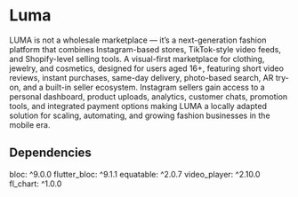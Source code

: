 # Luma

LUMA is not a wholesale marketplace — it’s a next-generation fashion platform that combines Instagram-based stores, TikTok-style video feeds, and Shopify-level selling tools. A visual-first marketplace for clothing, jewelry, and cosmetics, designed for users aged 16+, featuring short video reviews, instant purchases, same-day delivery, photo-based search, AR try-on, and a built-in seller ecosystem. Instagram sellers gain access to a personal dashboard, product uploads, analytics, customer chats, promotion tools, and integrated payment options making LUMA a locally adapted solution for scaling, automating, and growing fashion businesses in the mobile era.

## Dependencies

bloc: ^9.0.0
flutter_bloc: ^9.1.1
equatable: ^2.0.7
video_player: ^2.10.0
fl_chart: ^1.0.0
